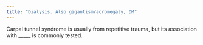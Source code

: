 ```yaml
---
title: "Dialysis. Also gigantism/acromegaly, DM"
---
```

Carpal tunnel syndrome is usually from repetitive trauma, but its association with _____ is commonly tested.

